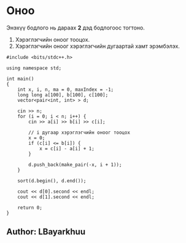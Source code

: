 # Оноо

Энэхүү бодлого нь дараах **2** дэд бодлогоос тогтоно.

1. Хэрэглэгчийн оноог тооцох.
2. Хэрэглэгчийн оноог хэрэглэгчийн дугаартай хамт эрэмбэлэх.

```
#include <bits/stdc++.h>

using namespace std;

int main()
{
    int x, i, n, ma = 0, maxIndex = -1;
    long long a[100], b[100], c[100];
    vector<pair<int, int> > d;

    cin >> n;
    for (i = 0; i < n; i++) {
        cin >> a[i] >> b[i] >> c[i];

        // i дугаар хэрэглэгчийн оноог тооцох
        x = 0;
        if (c[i] <= b[i]) {
            x = c[i] - a[i] + 1;
        }

        d.push_back(make_pair(-x, i + 1));
    }

    sort(d.begin(), d.end());

    cout << d[0].second << endl;
    cout << d[1].second << endl;

    return 0;
}
```

## Author: LBayarkhuu